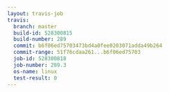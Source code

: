 ```yaml
---
layout: travis-job
travis:
  branch: master
  build-id: 528300815
  build-number: 289
  commit: b6f06ed75703473bd4a0fee0203071adda49b264
  commit-range: 51f76cdaa261...b6f06ed75703
  job-id: 528300818
  job-number: 289.3
  os-name: linux
  test-result: 0
---
```

